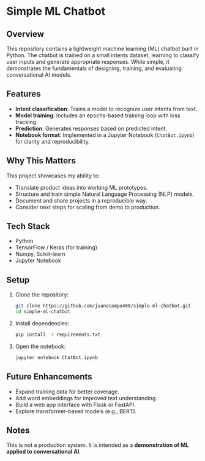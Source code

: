 # Simple ML Chatbot

## Overview

This repository contains a lightweight machine learning (ML) chatbot built in Python. The chatbot is trained on a small intents dataset, learning to classify user inputs and generate appropriate responses. While simple, it demonstrates the fundamentals of designing, training, and evaluating conversational AI models.

## Features

* **Intent classification**: Trains a model to recognize user intents from text.
* **Model training**: Includes an epochs-based training loop with loss tracking.
* **Prediction**: Generates responses based on predicted intent.
* **Notebook format**: Implemented in a Jupyter Notebook (`ChatBot.ipynb`) for clarity and reproducibility.

## Why This Matters

This project showcases my ability to:

* Translate product ideas into working ML prototypes.
* Structure and train simple Natural Language Processing (NLP) models.
* Document and share projects in a reproducible way.
* Consider next steps for scaling from demo to production.

## Tech Stack

* Python
* TensorFlow / Keras (for training)
* Numpy, Scikit-learn
* Jupyter Notebook

## Setup

1. Clone the repository:

   ```bash
   git clone https://github.com/juanocampo400/simple-ml-chatbot.git
   cd simple-ml-chatbot
   ```
2. Install dependencies:

   ```bash
   pip install -r requirements.txt
   ```
3. Open the notebook:

   ```bash
   jupyter notebook ChatBot.ipynb
   ```

## Future Enhancements

* Expand training data for better coverage.
* Add word embeddings for improved text understanding.
* Build a web app interface with Flask or FastAPI.
* Explore transformer-based models (e.g., BERT).

## Notes

This is not a production system. It is intended as a **demonstration of ML applied to conversational AI**.
